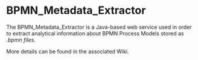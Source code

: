 # BPMN_Metadata_Extractor

The BPMN_Metadata_Extractor is a Java-based web service used in order to extract analytical information about BPMN Process Models stored as _.bpmn files_.

More details can be found in the associated Wiki.
